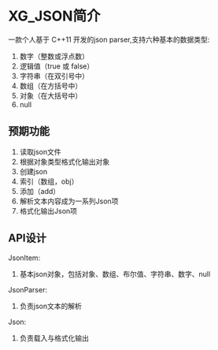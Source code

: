 # XG_JSON简介

一款个人基于 C++11 开发的json parser,支持六种基本的数据类型:<br>
1. 数字（整数或浮点数）
2. 逻辑值（true 或 false）
3. 字符串（在双引号中）
4. 数组（在方括号中）
5. 对象（在大括号中）
6. null


## 预期功能
1. 读取json文件
2. 根据对象类型格式化输出对象
3. 创建json
4. 索引（数组，obj）
5. 添加（add）
6. 解析文本内容成为一系列Json项
7. 格式化输出Json项

## API设计

JsonItem: 
1. 基本json对象，包括对象、数组、布尔值、字符串、数字、null

JsonParser:
1. 负责json文本的解析

Json:
1. 负责载入与格式化输出



